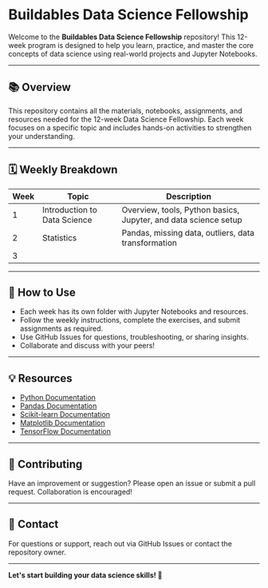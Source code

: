 # Buildables Data Science Fellowship

Welcome to the **Buildables Data Science Fellowship** repository! This 12-week program is designed to help you learn, practice, and master the core concepts of data science using real-world projects and Jupyter Notebooks.

---

## 📚 Overview

This repository contains all the materials, notebooks, assignments, and resources needed for the 12-week Data Science Fellowship. Each week focuses on a specific topic and includes hands-on activities to strengthen your understanding.

---

## 🗓️ Weekly Breakdown

| Week | Topic                                    | Description                                                      |
|------|------------------------------------------|------------------------------------------------------------------|
| 1    | Introduction to Data Science             | Overview, tools, Python basics, Jupyter, and data science setup  |
| 2    | Statistics                               | Pandas, missing data, outliers, data transformation              |
| 3    |                                          |                                                                  |
---

## 📝 How to Use

- Each week has its own folder with Jupyter Notebooks and resources.
- Follow the weekly instructions, complete the exercises, and submit assignments as required.
- Use GitHub Issues for questions, troubleshooting, or sharing insights.
- Collaborate and discuss with your peers!

---

## 💡 Resources

- [Python Documentation](https://docs.python.org/3/)
- [Pandas Documentation](https://pandas.pydata.org/docs/)
- [Scikit-learn Documentation](https://scikit-learn.org/stable/documentation.html)
- [Matplotlib Documentation](https://matplotlib.org/stable/users/index.html)
- [TensorFlow Documentation](https://www.tensorflow.org/learn)

---

## 🤝 Contributing

Have an improvement or suggestion? Please open an issue or submit a pull request. Collaboration is encouraged!

---

## 📧 Contact

For questions or support, reach out via GitHub Issues or contact the repository owner.

---

**Let's start building your data science skills! 🚀**
